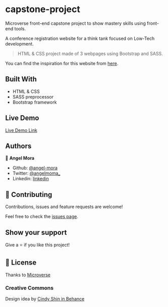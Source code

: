 # capstone-project
Microverse front-end capstone project to show mastery skills using front-end tools.

A conference registration website for a think tank focused on Low-Tech development.

> HTML & CSS project made of 3 webpages using Bootstrap and SASS.

You can find the inspiration for this website from [here](https://www.behance.net/gallery/29845175/CC-Global-Summit-2015).

## Built With

- HTML & CSS
- SASS preprocessor
- Bootstrap framework

## Live Demo

[Live Demo Link](https://www.loom.com/share/fdb674f84f60479e9939909c5cc4d19b)

## Authors

👤 **Angel Mora**

- Github: [@angel-mora](https://github.com/angel-mora)
- Twitter: [@angelmoma_](https://twitter.com/angelmoma_)
- Linkedin: [linkedin](https://www.linkedin.com/in/angelmoma/)

## 🤝 Contributing

Contributions, issues and feature requests are welcome!

Feel free to check the [issues page](https://github.com/angel-mora/capstone-project/issues).

## Show your support

Give a ⭐️ if you like this project!

## 📝 License

Thanks to [Microverse](https://www.microverse.org/)

### Creative Commons

Design idea by [Cindy Shin in Behance](https://www.behance.net/adagio07)

